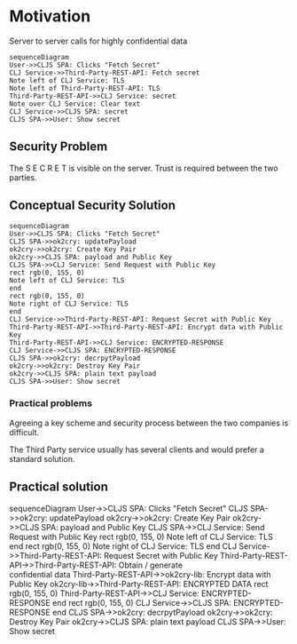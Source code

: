 # Motivation

Server to server calls for highly confidential data

```mermaid
sequenceDiagram
User->>CLJS SPA: Clicks "Fetch Secret"
CLJ Service->>Third-Party-REST-API: Fetch secret
Note left of CLJ Service: TLS
Note left of Third-Party-REST-API: TLS
Third-Party-REST-API->>CLJ Service: secret
Note over CLJ Service: Clear text
CLJ Service->>CLJS SPA: secret
CLJS SPA->>User: Show secret
```

## Security Problem

The S E C R E T is visible on the server. Trust is required between the two parties.

## Conceptual Security Solution

```mermaid
sequenceDiagram
User->>CLJS SPA: Clicks "Fetch Secret"
CLJS SPA->>ok2cry: updatePayload
ok2cry->>ok2cry: Create Key Pair
ok2cry->>CLJS SPA: payload and Public Key
CLJS SPA->>CLJ Service: Send Request with Public Key
rect rgb(0, 155, 0)
Note left of CLJ Service: TLS
end
rect rgb(0, 155, 0)
Note right of CLJ Service: TLS
end
CLJ Service->>Third-Party-REST-API: Request Secret with Public Key
Third-Party-REST-API->>Third-Party-REST-API: Encrypt data with Public Key
Third-Party-REST-API->>CLJ Service: ENCRYPTED-RESPONSE
CLJ Service->>CLJS SPA: ENCRYPTED-RESPONSE
CLJS SPA->>ok2cry: decrpytPayload
ok2cry->>ok2cry: Destroy Key Pair
ok2cry->>CLJS SPA: plain text payload
CLJS SPA->>User: Show secret
```

### Practical problems

Agreeing a key scheme and security process between the two companies is difficult.

The Third Party service usually has several clients and would prefer a standard solution.

## Practical solution

sequenceDiagram
User->>CLJS SPA: Clicks "Fetch Secret"
CLJS SPA->>ok2cry: updatePayload
ok2cry->>ok2cry: Create Key Pair
ok2cry->>CLJS SPA: payload and Public Key
CLJS SPA->>CLJ Service: Send Request with Public Key
rect rgb(0, 155, 0)
Note left of CLJ Service: TLS
end
rect rgb(0, 155, 0)
Note right of CLJ Service: TLS
end
CLJ Service->>Third-Party-REST-API: Request Secret with Public Key
Third-Party-REST-API->>Third-Party-REST-API: Obtain / generate<br>confidential data
Third-Party-REST-API->>ok2cry-lib: Encrypt data with Public Key
ok2cry-lib->>Third-Party-REST-API: ENCRYPTED DATA
rect rgb(0, 155, 0)
Third-Party-REST-API->>CLJ Service: ENCRYPTED-RESPONSE
end
rect rgb(0, 155, 0)
CLJ Service->>CLJS SPA: ENCRYPTED-RESPONSE
end
CLJS SPA->>ok2cry: decrpytPayload
ok2cry->>ok2cry: Destroy Key Pair
ok2cry->>CLJS SPA: plain text payload
CLJS SPA->>User: Show secret






